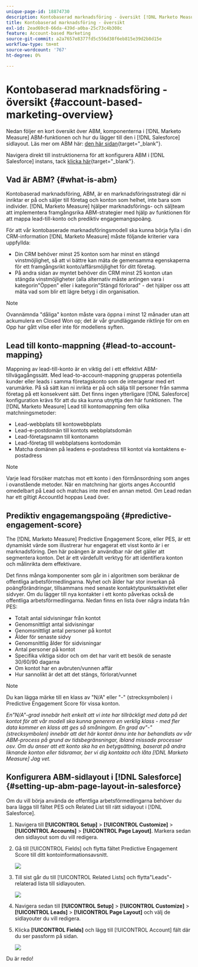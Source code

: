 ```yaml
---
unique-page-id: 18874730
description: Kontobaserad marknadsföring - översikt [!DNL Marketo Measure] - Produktdokumentation
title: Kontobaserad marknadsföring - översikt
exl-id: 2ead69c0-66da-439d-a0ba-25c73c4b308c
feature: Account-based Marketing
source-git-commit: a2a7657e8377fd5c556d38f6eb815e39d2b8d15e
workflow-type: tm+mt
source-wordcount: '767'
ht-degree: 0%

---
```


# Kontobaserad marknadsföring - översikt {#account-based-marketing-overview}

Nedan följer en kort översikt över ABM, komponenterna i [!DNL Marketo Measure] ABM-funktionen och hur du lägger till den i [!DNL Salesforce] sidlayout. Läs mer om ABM här: [den här sidan](https://www.marketo.com/account-based-marketing/){target="_blank"}.

Navigera direkt till instruktionerna för att konfigurera ABM i [!DNL Salesforce] instans, tack [klicka här](/help/advanced-marketo-measure-features/account-based-marketing/account-based-marketing-overview.md#setting-up-abm-page-layout-in-salesforce){target="_blank"}.

## Vad är ABM? {#what-is-abm}

Kontobaserad marknadsföring, ABM, är en marknadsföringsstrategi där ni inriktar er på och säljer till företag och konton som helhet, inte bara som individer. [!DNL Marketo Measure] hjälper marknadsförings- och säljteam att implementera framgångsrika ABM-strategier med hjälp av funktionen för att mappa lead-till-konto och prediktiv engagemangspoäng.

För att vår kontobaserade marknadsföringsmodell ska kunna börja fylla i din CRM-information [!DNL Marketo Measure] måste följande kriterier vara uppfyllda:

* Din CRM behöver minst 25 konton som har minst en stängd vinstmöjlighet, så att vi bättre kan mäta de gemensamma egenskaperna för ett framgångsrikt konto/affärsmöjlighet för ditt företag.
* På andra sidan av myntet behöver din CRM minst 25 konton utan stängda vinstmöjligheter (alla alternativ måste antingen vara i kategorin&quot;Öppen&quot; eller i kategorin&quot;Stängd förlorad&quot; - det hjälper oss att mäta vad som blir ett lägre betyg i din organisation.

>[!NOTE]
>
>Ovannämnda &quot;dåliga&quot; konton måste vara öppna i minst 12 månader utan att ackumulera en Closed Won op; det är vår grundläggande riktlinje för om en Opp har gått vilse eller inte för modellens syften.

## Lead till konto-mappning {#lead-to-account-mapping}

Mappning av lead-till-konto är en viktig del i ett effektivt ABM-tillvägagångssätt. Med lead-to-account-mappning grupperas potentiella kunder eller leads i samma företagskonto som de interagerar med ert varumärke. På så sätt kan ni inrikta er på och sälja till personer från samma företag på ett konsekvent sätt. Det finns ingen ytterligare [!DNL Salesforce] konfiguration krävs för att du ska kunna utnyttja den här funktionen. The [!DNL Marketo Measure] Lead till kontomappning fem olika matchningsmetoder:

* Lead-webbplats till kontowebbplats
* Lead-e-postdomän till kontots webbplatsdomän
* Lead-företagsnamn till kontonamn
* Lead-företag till webbplatsens kontodomän
* Matcha domänen på leadens e-postadress till kontot via kontaktens e-postadress

>[!NOTE]
>
>Varje lead försöker matchas mot ett konto i den förmånsordning som anges i ovanstående metoder. När en matchning har gjorts anges AccountId omedelbart på Lead och matchas inte med en annan metod. Om Lead redan har ett giltigt AccountId hoppas Lead över.

## Prediktiv engagemangspoäng {#predictive-engagement-score}

The [!DNL Marketo Measure] Predictive Engagement Score, eller PES, är ett dynamiskt värde som illustrerar hur engagerat ett visst konto är i er marknadsföring. Den här poängen är användbar när det gäller att segmentera konton. Det är ett värdefullt verktyg för att identifiera konton och målinrikta dem effektivare.

Det finns många komponenter som går in i algoritmen som beräknar de offentliga arbetsförmedlingarna. Nyhet och ålder har stor inverkan på poängförändringar, tillsammans med senaste kontaktytpunktsaktivitet eller sidvyer. Om du lägger till nya kontakter i ett konto påverkas också de offentliga arbetsförmedlingarna. Nedan finns en lista över några indata från PES:

* Totalt antal sidvisningar från kontot
* Genomsnittligt antal sidvisningar
* Genomsnittligt antal personer på kontot
* Ålder för senaste sidvy
* Genomsnittlig ålder för sidvisningar
* Antal personer på kontot
* Specifika viktiga sidor och om det har varit ett besök de senaste 30/60/90 dagarna
* Om kontot har en avbruten/vunnen affär
* Hur sannolikt är det att det stängs, förlorat/vunnet

>[!NOTE]
>
>Du kan lägga märke till en klass av &quot;N/A&quot; eller &quot;-&quot; (strecksymbolen) i Predictive Engagement Score för vissa konton.

_En&quot;N/A&quot;-grad innebär helt enkelt att vi inte har tillräckligt med data på det kontot för att vår modell ska kunna generera en verklig klass - med fler data kommer en klass att ges så småningom._
_En grad av&quot;-&quot; (strecksymbolen) innebär att det här kontot ännu inte har behandlats av vår ABM-process på grund av tidsbegränsningar, ibland missade processer osv. Om du anser att ett konto ska ha en betygsättning, baserat på andra liknande konton eller tidsramar, ber vi dig kontakta och låta [!DNL Marketo Measure] Jag vet._

## Konfigurera ABM-sidlayout i [!DNL Salesforce] {#setting-up-abm-page-layout-in-salesforce}

Om du vill börja använda de offentliga arbetsförmedlingarna behöver du bara lägga till fältet PES och Related List till rätt sidlayout i [!DNL Salesforce].

1. Navigera till **[!UICONTROL Setup]** > **[!UICONTROL Customize]** > **[!UICONTROL Accounts]** > **[!UICONTROL Page Layout]**. Markera sedan den sidlayout som du vill redigera.
1. Gå till [!UICONTROL Fields] och flytta fältet Predictive Engagement Score till ditt kontoinformationsavsnitt.

   ![](assets/1.png)

1. Till sist går du till [!UICONTROL Related Lists] och flytta&quot;Leads&quot;-relaterad lista till sidlayouten.

   ![](assets/2.png)

1. Navigera sedan till **[!UICONTROL Setup]** > **[!UICONTROL Customize]** > **[!UICONTROL Leads]** > **[!UICONTROL Page Layout]** och välj de sidlayouter du vill redigera.
1. Klicka **[!UICONTROL Fields]** och lägg till [!UICONTROL Account] fält där du ser passform på sidan.

   ![](assets/3.png)

Du är redo!

